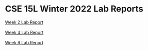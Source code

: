 # **CSE 15L Winter 2022 Lab Reports**

[Week 2 Lab Report](https://spadmanaban25.github.io/cse15l-lab-report/Week-2-Lab-Report)
<br><br>
[Week 4 Lab Report](https://spadmanaban25.github.io/cse15l-lab-report/Week-4-Lab-Report)
<br><br>
[Week 6 Lab Report](https://spadmanaban25.github.io/cse15l-lab-report/Week-6-Lab-Report)
